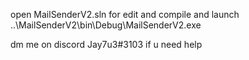open MailSenderV2.sln for edit and compile
and launch ..\MailSenderV2\bin\Debug\MailSenderV2.exe

dm me on discord Jay7u3#3103 if u need help
